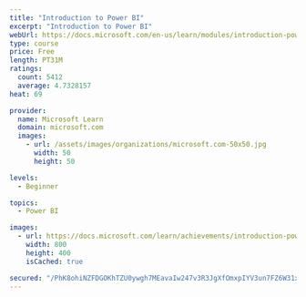 ```yaml
---
title: "Introduction to Power BI"
excerpt: "Introduction to Power BI"
webUrl: https://docs.microsoft.com/en-us/learn/modules/introduction-power-bi/
type: course
price: Free
length: PT31M
ratings:
  count: 5412
  average: 4.7328157
heat: 69

provider:
  name: Microsoft Learn
  domain: microsoft.com
  images:
    - url: /assets/images/organizations/microsoft.com-50x50.jpg
      width: 50
      height: 50

levels:
  - Beginner

topics:
  - Power BI

images:
  - url: https://docs.microsoft.com/learn/achievements/introduction-power-bi-social.png
    width: 800
    height: 400
    isCached: true

secured: "/PhK8ohiNZFDGOKhTZU0ywgh7MEavaIw247v3R3JgXfOmxpIYV3un7FZ6W31x7O2qc6BuqR6uRp9891I8EZcwOubsLgpeSY6f3kQ4Vdo6gj6f/jaT/OxhGx+N2/i6xFRXa+5Tn8u6/9hJT/HWQwEQeq2W1VrbyGPspTKGr1q5vATq60gLxKojVJozFBqqXg07ozEU2mnaODyGDTn52B/n5Iit10bn54CTady5LY2vtTfclvF43zYPKKULZAwhnWce4wjctpp86LEe0p6y/PSWHhPrd+z2i5jqmx2uQPaLLl+2F/JGIk5Xd1y7W82mlxXR0e9oir1sweHuinNJ8StoFhcYxkvzCp3U/bw2HXhKZqKgAwgcAbQz9IiN96peJAlOg4gLQjRM15ezwNC7Z0p1OoW1appg4s37vg1ExDLT/8=;zHfzLQM6vPNuz+q5gOc4yA=="
---
```


